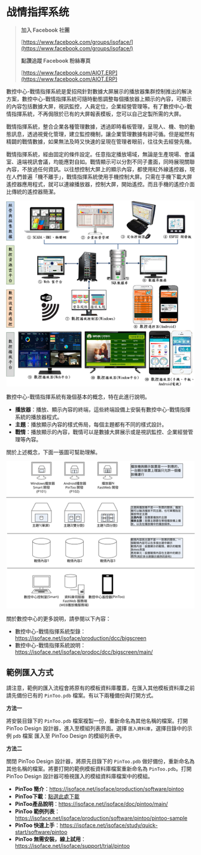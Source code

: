 # 战情指挥系统

> **加入 Facebook 社團**
>
> [https://www.facebook.com/groups/isoface/](https://www.facebook.com/groups/isoface/)
> 
> **點讚追蹤 Facebook 粉絲專頁**
> 
> [https://www.facebook.com/AIOT.ERP](https://www.facebook.com/AIOT.ERP)

數控中心-戰情指揮系統是愛招飛針對數據大屏展示的播放器集群控制推出的解決方案，數控中心-戰情指揮系統可隨時動態調整每個播放器上顯示的內容，可顯示的內容包括數據大屏，視訊監控，人員定位，企業經營管理等。有了數控中心-戰情指揮系統，不再侷限於已有的大屏報表模板，您可以自己定製所需的大屏。

戰情指揮系統，整合企業各種管理數據，透過即時看板管理，呈現人、機、物的動態訊息，透過視覺化管理，建立監控機制，讓企業管理數據有跡可循。但是縱然有精闢的戰情數據，如果無法及時又快速的呈現在管理者眼前，往往失去經營先機。

戰情指揮系統，經由固定的條件設定。任意指定播放場域，無論是生產現場、會議室、遠端視訊會議，均能應對自如。戰情顯示可以分割不同子畫面，同時展現關聯內容，不放過任何資訊。以往想控制大屏上的顯示內容，都使用紅外線遙控器，現在人們普遍「機不離手」，戰情指揮系統使用手機控制大屏。只需在手機下載大屏遙控器應用程式，就可以連線播放器，控制大屏，開始遙控。而且手機的遙控介面比傳統的遙控器簡潔。

![](images/pl_04.png)

數控中心-戰情指揮系統有幾個基本的概念，特在此進行說明。

* **播放器**：播放、顯示內容的終端，這些終端設備上安裝有數控中心-戰情指揮系統的播放器程式。
* **主題**：播放顯示內容的樣式佈局，每個主題都有不同的樣式設計。
* **戰情**：播放顯示的內容，戰情可以是數據大屏展示或是視訊監控、企業經營管理等內容。

關於上述概念，下面一張圖可幫助理解。

![](images/121814115221515.svg)

關於數控中心的更多說明，請參閱以下內容：

* 數控中心-戰情指揮系統型錄：https://isoface.net/isoface/production/dcc/bigscreen
* 數控中心-戰情指揮系統說明：https://isoface.net/isoface/prodoc/dcc/bigscreen/main/

## 範例匯入方式

請注意，範例的匯入流程會將原有的模板資料庫覆蓋，在匯入其他模板資料庫之前請先備份已有的 `PinToo.pdb` 檔案。有以下兩種備份與打開方式。

**方法一**

將安裝目錄下的 `PinToo.pdb` 檔案複製一份，重新命名為其他名稱的檔案。打開 PinToo Design 設計器，進入至模組列表界面。選擇 `匯入資料庫`，選擇目錄中的示例 `pdb` 檔案 匯入至 PinToo Design 的模組列表中。

**方法二**

關閉 PinToo Design 設計器，將原先目錄下的 `PinToo.pdb` 做好備份，重新命名為其他名稱的檔案。將要打開的範例模板資料庫檔案重新命名為 `PinToo.pdb`。打開 PinToo Design 設計器可檢視匯入的模組資料庫檔案中的模組。


* **PinToo 簡介**：https://isoface.net/isoface/production/software/pintoo
* **PinToo下載**：[點選此處下載](https://github.com/isoface-iot/PinToo/releases/latest)
* **PinToo產品說明**：https://isoface.net/isoface/doc/pintoo/main/
* **PinToo 範例列表**：https://isoface.net/isoface/production/software/pintoo/pintoo-sample
* **PinToo 快速上手**：https://isoface.net/isoface/study/quick-start/software/pintoo
* **PinToo 無需安裝，線上試用**：https://isoface.net/isoface/support/trial/pintoo